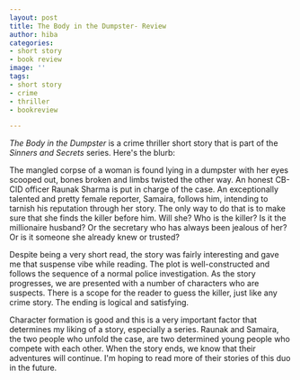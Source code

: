 ```yaml
---
layout: post
title: The Body in the Dumpster- Review
author: hiba
categories:
- short story
- book review
image: ''
tags:
- short story
- crime
- thriller
- bookreview

---
```

_The Body in the Dumpster_ is a crime thriller short story that is part of the _Sinners and Secrets_ series. Here's the blurb:

The mangled corpse of a woman is found lying in a dumpster with her eyes scooped out, bones broken and limbs twisted the other way. An honest CB-CID officer Raunak Sharma is put in charge of the case. An exceptionally talented and pretty female reporter, Samaira, follows him, intending to tarnish his reputation through her story. The only way to do that is to make sure that she finds the killer before him. Will she? Who is the killer? Is it the millionaire husband? Or the secretary who has always been jealous of her? Or is it someone she already knew or trusted?

Despite being a very short read, the story was fairly interesting and gave me that suspense vibe while reading. The plot is well-constructed and follows the sequence of a normal police investigation. As the story progresses, we are presented with a number of characters who are suspects. There is a scope for the reader to guess the killer, just like any crime story. The ending is logical and satisfying.

Character formation is good and this is a very important factor that determines my liking of a story, especially a series. Raunak and Samaira, the two people who unfold the case, are two determined young people who compete with each other. When the story ends, we know that their adventures will continue. I'm hoping to read more of their stories of this duo in the future.
